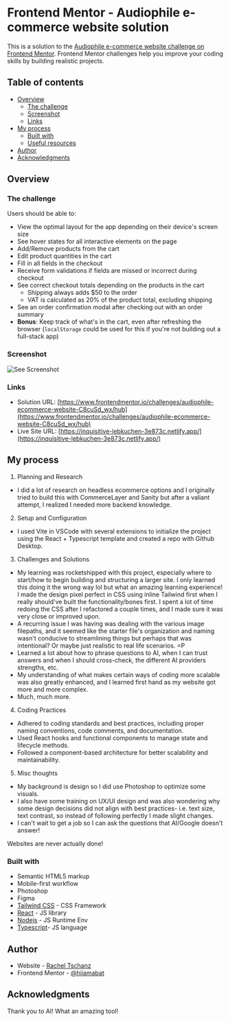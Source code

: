 # Frontend Mentor - Audiophile e-commerce website solution

This is a solution to the [Audiophile e-commerce website challenge on Frontend Mentor](https://www.frontendmentor.io/challenges/audiophile-ecommerce-website-C8cuSd_wx). Frontend Mentor challenges help you improve your coding skills by building realistic projects.

## Table of contents

- [Overview](#overview)
  - [The challenge](#the-challenge)
  - [Screenshot](#screenshot)
  - [Links](#links)
- [My process](#my-process)
  - [Built with](#built-with)
  - [Useful resources](#useful-resources)
- [Author](#author)
- [Acknowledgments](#acknowledgments)

## Overview

### The challenge

Users should be able to:

- View the optimal layout for the app depending on their device's screen size
- See hover states for all interactive elements on the page
- Add/Remove products from the cart
- Edit product quantities in the cart
- Fill in all fields in the checkout
- Receive form validations if fields are missed or incorrect during checkout
- See correct checkout totals depending on the products in the cart
  - Shipping always adds $50 to the order
  - VAT is calculated as 20% of the product total, excluding shipping
- See an order confirmation modal after checking out with an order summary
- **Bonus**: Keep track of what's in the cart, even after refreshing the browser (`localStorage` could be used for this if you're not building out a full-stack app)

### Screenshot

![See Screenshot](https://inquisitive-lebkuchen-3e873c.netlify.app/assets/screenshots-brtkkbog.jpg)

### Links

- Solution URL: [https://www.frontendmentor.io/challenges/audiophile-ecommerce-website-C8cuSd_wx/hub](https://www.frontendmentor.io/challenges/audiophile-ecommerce-website-C8cuSd_wx/hub)
- Live Site URL: [https://inquisitive-lebkuchen-3e873c.netlify.app/](https://inquisitive-lebkuchen-3e873c.netlify.app/)

## My process

1. Planning and Research

- I did a lot of research on headless ecommerce options and I originally tried to build this with CommerceLayer and Sanity but after a valiant attempt, I realized I needed more backend knowledge.

2. Setup and Configuration

- I used Vite in VSCode with several extensions to initialize the project using the React + Typescript template and created a repo with Github Desktop.

3. Challenges and Solutions

- My learning was rocketshipped with this project, especially where to start/how to begin building and structuring a larger site. I only learned this doing it the wrong way lol but what an amazing learning experience! I made the design pixel perfect in CSS using inline Tailwind first when I really should've built the functionality/bones first. I spent a lot of time redoing the CSS after I refactored a couple times, and I made sure it was very close or improved upon.
- A recurring issue I was having was dealing with the various image filepaths, and it seemed like the starter file's organization and naming wasn't conducive to streamlining things but perhaps that was intentional? Or maybe just realistic to real life scenarios. =P
- Learned a lot about how to phrase questions to AI, when I can trust answers and when I should cross-check, the different AI providers strengths, etc.
- My understanding of what makes certain ways of coding more scalable was also greatly enhanced, and I learned first hand as my website got more and more complex.
- Much, much more.

4. Coding Practices

- Adhered to coding standards and best practices, including proper naming conventions, code comments, and documentation.
- Used React hooks and functional components to manage state and lifecycle methods.
- Followed a component-based architecture for better scalability and maintainability.

5. Misc thoughts
- My background is design so I did use Photoshop to optimize some visuals.
- I also have some training on UX/UI design and was also wondering why some design decisions did not align with best practices- i.e. text size, text contrast, so instead of following perfectly I made slight changes.
- I can't wait to get a job so I can ask the questions that AI/Google doesn't answer!

Websites are never actually done!

### Built with

- Semantic HTML5 markup
- Mobile-first workflow
- Photoshop
- Figma
- [Tailwind CSS](https://tailwindcss.com/) - CSS Framework
- [React](https://reactjs.org/) - JS library
- [Nodejs](https://nodejs.org/en) - JS Runtime Env
- [Typescript](https://www.typescriptlang.org/)- JS language

## Author

- Website - [Rachel Tschanz](rtdevcraft.com)
- Frontend Mentor - [@hiiamabat](https://www.frontendmentor.io/profile/hiiamabat)

## Acknowledgments

Thank you to AI! What an amazing tool!
